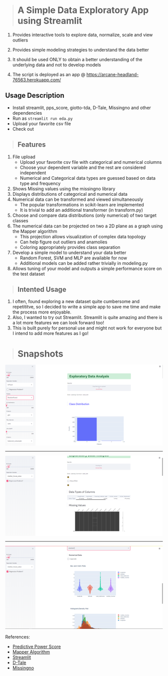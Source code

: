 > # A Simple Data Exploratory App using Streamlit

1. Provides interactive tools to explore data, normalize, scale and view outliers

2. Provides simple modeling strategies to understand the data better

3. It should be used ONLY to obtain a better understanding of the underlying data and not to develop models

4. The script is deployed as an app @ https://arcane-headland-76563.herokuapp.com/

## Usage Description
+ Install streamlit, pps_score, giotto-tda, D-Tale, Missingno and other dependencies
+ Run as ```streamlit run eda.py```
+ Upload your favorite csv file
+ Check out  

> ## Features 

1. File upload
    + Upload your favorite csv file with categorical and numerical columns
    + Choose your dependent variable and the rest are considered independent
    + Numerical and Categorical data types are guessed based on data type and frequency
2. Shows Missing values using the missingno library
3. Displays distributions of categorical and numerical data
4. Numerical data can be transformed and viewed simultaneously
    + The popular transformations in scikit-learn are implemented
    + It is trivial to add an additional transformer (in transform.py)
5. Choose and compare data distributions (only numerical) of two target classes
6. The numerical data can be projected on two a 2D plane as a graph using the Mapper algorithm
    + This projection allows visualization of complex data topology
    + Can help figure out outliers and anamolies
    + Coloring appropriately provides class separation 
7. Develop a simple model to understand your data better
    + Random Forest, SVM and MLP are available for now
    + Additional models can be added rather trivially in modeling.py
8. Allows tuning of your model and outputs a simple performance score on the test dataset

> ## Intented Usage

1. I often, found exploring a new dataset quite cumbersome and repetititve, so I decided to write a simple app to save me time and make the process more enjoyable.
2. Also, I wanted to try out Streamlit. Streamlit is quite amazing and there is a lot more features we can look forward too!
3. This is built purely for personal use and might not work for everyone but I intend to add more features as I go!

> # Snapshots

![Snap1](images/top.PNG)
- - - - 
![Snap2](images/top_regression.PNG)
- - - - 
![Snap3](images/mid_regression.PNG)

References:

* [Predictive Power Score](https://github.com/8080labs/ppscore)
* [Mapper Algorithm](https://arxiv.org/abs/2004.02551)
* [Streamlit](https://github.com/streamlit/streamlit)
* [D-Tale](https://github.com/man-group/dtale)
* [Missingno](https://github.com/ResidentMario/missingno)
